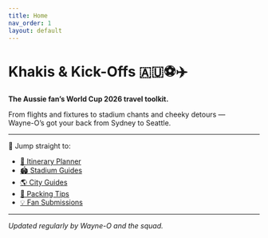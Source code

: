 ```yaml
---
title: Home
nav_order: 1
layout: default
---
```

# Khakis & Kick-Offs 🇦🇺⚽✈️  
**The Aussie fan’s World Cup 2026 travel toolkit.**

From flights and fixtures to stadium chants and cheeky detours —  
Wayne-O’s got your back from Sydney to Seattle.

---

🔗 Jump straight to:

- [📅 Itinerary Planner](docs/Planning/Itinerary)
- [🏟️ Stadium Guides](stadiums)
- [🌎 City Guides](cities)
- [🎒 Packing Tips](packing)
- [💡 Fan Submissions](fan-tips)

---

_Updated regularly by Wayne-O and the squad._  